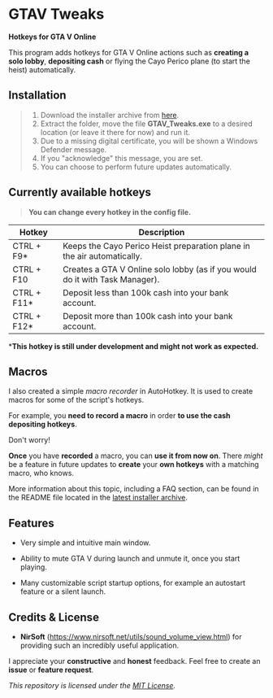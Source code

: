 # **GTAV Tweaks**

**Hotkeys for GTA V Online**

This program adds hotkeys for GTA V Online actions such as **creating a solo lobby**, **depositing cash** or flying the Cayo Perico plane (to start the heist) automatically.

## Installation

>  1. Download the installer archive from [here](https://github.com/LeoTN/gtav-tweaks/releases/latest/download/GTAV_Tweaks.zip).
>  2. Extract the folder, move the file **GTAV_Tweaks.exe** to a desired location (or leave it there for now) and run it.
>  3. Due to a missing digital certificate, you will be shown a Windows Defender message.
>  4. If you "acknowledge" this message, you are set.
>  5. You can choose to perform future updates automatically.

## Currently available hotkeys

>  **You can change every hotkey in the config file.**

| Hotkey     | Description                                                                                     |
|------------|-------------------------------------------------------------------------------------------------|
| CTRL + F9* | Keeps the Cayo Perico Heist preparation plane in the air automatically.                         |
| CTRL + F10 | Creates a GTA V Online solo lobby (as if you would do it with Task Manager).                    |
| CTRL + F11*| Deposit less than 100k cash into your bank account.                                             |
| CTRL + F12*| Deposit more than 100k cash into your bank account.                                             |

***This hotkey is still under development and might not work as expected.**

## Macros

I also created a simple *macro recorder* in AutoHotkey. It is used to create macros for some of the script's hotkeys.

For example, you **need to record a macro** in order **to use the cash depositing hotkeys**.

Don't worry!

**Once** you have **recorded** a macro, you can **use it from now on**. There *might* be a feature in future updates to **create** your **own hotkeys** with a matching macro, who knows.

More information about this topic, including a FAQ section, can be found in the README file located in the [latest installer archive](https://github.com/LeoTN/gtav-tweaks/releases/latest/download/GTAV_Tweaks.zip).

## Features

* Very simple and intuitive main window.

* Ability to mute GTA V during launch and unmute it, once you start playing.

* Many customizable script startup options, for example an autostart feature or a silent launch.

## Credits & License

*  **NirSoft** (https://www.nirsoft.net/utils/sound_volume_view.html) for providing such an incredibly useful application.

I appreciate your **constructive** and **honest** feedback. Feel free to create an **issue** or **feature request**.

*This repository is licensed under the [MIT License](https://github.com/LeoTN/gtav-tweaks/blob/main/LICENSE).*